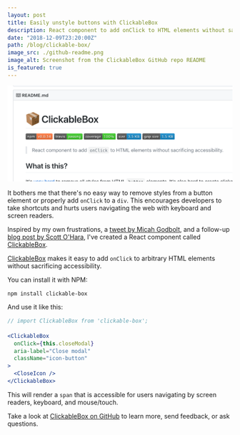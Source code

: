 ```yaml
---
layout: post
title: Easily unstyle buttons with ClickableBox
description: React component to add onClick to HTML elements without sacrificing accessibility.
date: "2018-12-09T23:20:00Z"
path: /blog/clickable-box/
image_src: ./github-readme.png
image_alt: Screenshot from the ClickableBox GitHub repo README
is_featured: true
---
```


[![Screenshot from the ClickableBox GitHub repo README](./github-readme.png)](https://github.com/danoc/clickable-box)

It bothers me that there's no easy way to remove styles from a button element or properly add `onClick` to a `div`. This encourages developers to take shortcuts and hurts users navigating the web with keyboard and screen readers.

Inspired by my own frustrations, a [tweet by Micah Godbolt](https://twitter.com/micahgodbolt/status/1047218367432544257), and a follow-up [blog post by Scott O'Hara](https://www.scottohara.me/blog/2018/10/03/unbutton-buttons.html), I've created a React component called [ClickableBox](https://github.com/danoc/clickable-box).

[ClickableBox](https://github.com/danoc/clickable-box) makes it easy to add `onClick` to arbitrary HTML elements without sacrificing accessibility.

You can install it with NPM:

```
npm install clickable-box
```

And use it like this:

```jsx
// import ClickableBox from 'clickable-box';

<ClickableBox
  onClick={this.closeModal}
  aria-label="Close modal"
  className="icon-button"
>
  <CloseIcon />
</ClickableBox>
```

This will render a `span` that is accessible for users navigating by screen readers, keyboard, and mouse/touch.

Take a look at [ClickableBox on GitHub](https://github.com/danoc/clickable-box) to learn more, send feedback, or ask questions.
